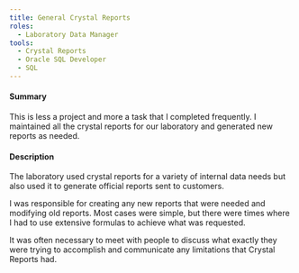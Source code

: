 ```yaml
---
title: General Crystal Reports
roles:
  - Laboratory Data Manager
tools:
  - Crystal Reports
  - Oracle SQL Developer
  - SQL
---
```


#### Summary
This is less a project and more a task that I completed frequently.
I maintained all the crystal reports for our laboratory 
and generated new reports as needed.

#### Description
The laboratory used crystal reports for a variety of internal data 
needs but also used it to generate official reports sent to customers.

I was responsible for creating any new reports that were needed and 
modifying old reports. Most cases were simple, but there were times where I had to use
extensive formulas to achieve what was requested.

It was often necessary to meet with people to discuss what 
exactly they were trying to accomplish and communicate any 
limitations that Crystal Reports had.